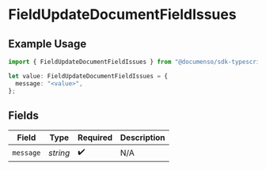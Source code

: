 # FieldUpdateDocumentFieldIssues

## Example Usage

```typescript
import { FieldUpdateDocumentFieldIssues } from "@documenso/sdk-typescript/models/errors";

let value: FieldUpdateDocumentFieldIssues = {
  message: "<value>",
};
```

## Fields

| Field              | Type               | Required           | Description        |
| ------------------ | ------------------ | ------------------ | ------------------ |
| `message`          | *string*           | :heavy_check_mark: | N/A                |
